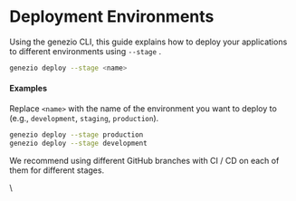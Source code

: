 # Deployment Environments

Using the genezio CLI, this guide explains how to deploy your applications to different environments using `--stage` .

```bash
genezio deploy --stage <name>
```

#### Examples

Replace `<name>` with the name of the environment you want to deploy to (e.g., `development`, `staging`, `production`).

```bash
genezio deploy --stage production
genezio deploy --stage development
```

We recommend using different GitHub branches with CI / CD on each of them for different stages.

\
